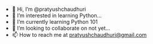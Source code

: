 - 👋 Hi, I’m @pratyushchaudhuri
- 👀 I’m interested in learning Python...
- 🌱 I’m currently learning Python 101
- 💞️ I’m looking to collaborate on not yet...
- 📫 How to reach me at pratyushchaudhuri@gmail.com

<!---
pratyushchaudhuri/pratyushchaudhuri is a ✨ special ✨ repository because its `README.md` (this file) appears on your GitHub profile.
You can click the Preview link to take a look at your changes.
--->
